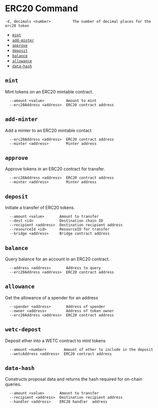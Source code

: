 # ERC20 Command

```
-d, decimals <number>          The number of decimal places for the erc20 token

```

- [`mint`](#mint)
- [`add-minter`](#add-minter)
- [`approve`](#approve)
- [`deposit`](#deposit)
- [`balance`](#balance)
- [`allowance`](#allowance)
- [`data-hash`](#data-hash)

## `mint`
Mint tokens on an ERC20 mintable contract.

```
  --amount <value>          Amount to mint
  --erc20Address <address>  ERC20 contract address
```
## `add-minter`
Add a minter to an ERC20 mintable contact

```
  --erc20Address <address>  ERC20 contract address
  --minter <address>        Minter address
```
## `approve`
Approve tokens in an ERC20 contract for transfer.

```
  --erc20Address <address>  ERC20 contract address
  --minter <address>        Minter address
```

## `deposit`
Initiate a transfer of ERC20 tokens.

```
  --amount <value>       Amount to transfer
  --dest <id>            Destination chain ID
  --recipient <address>  Destination recipient address
  --resourceId <id>      ResourceID for transfer
  --bridge <address>     Bridge contract address
```

## `balance`
Query balance for an account in an ERC20 contract.

```
  --address <address>       Address to query
  --erc20Address <address>  ERC20 contract address
```

## `allowance`
Get the allowance of a spender for an address

```
  --spender <address>       Address of spender
  --owner <address>         Address of token owner
  --erc20Address <address>  ERC20 contract address
```

## `wetc-depost`
Deposit ether into a WETC contract to mint tokens

```
  --amount <number>        Amount of ether to include in the deposit
  --wetcAddress <address>  ERC20 contract address
```

## `data-hash`
Constructs proposal data and returns the hash required for on-chain queries.

```
  --amount <value>       Amount to transfer
  --recipient <address>  Destination recipient address 
  --handler <address>    ERC20 handler  address
```